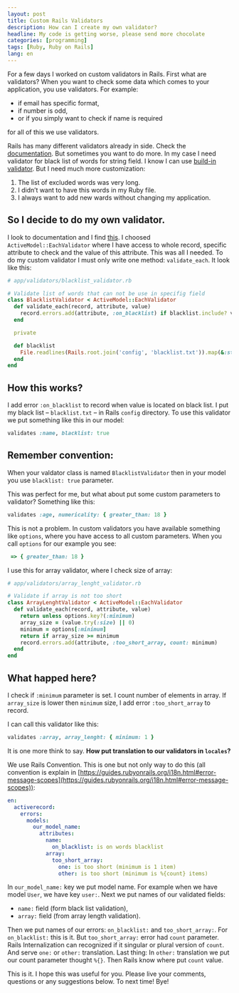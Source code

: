 ```yaml
---
layout: post
title: Custom Rails Validators
description: How can I create my own validator?
headline: My code is getting worse, please send more chocolate
categories: [programming]
tags: [Ruby, Ruby on Rails]
lang: en
---
```


For a few days I worked on custom validators in Rails. First what are validators? When you want to check some data which comes to your application, you use validators. For example:

- if email has specific format,
- if number is odd,
- or if you simply want to check if name is required

for all of this we use validators.

Rails has many different validators already in side. Check the [documentation](https://guides.rubyonrails.org/active_record_validations.html#validation-helpers). But sometimes you want to do more. In my case I need validator for black list of words for string field. I know I can use [build-in validator](https://guides.rubyonrails.org/active_record_validations.html#exclusion). But I need much more customization:

1. The list of excluded words was very long.
2. I didn’t want to have this words in my Ruby file.
3. I always want to add new wards without changing my application.

## So I decide to do my own validator.

I look to documentation and I find [this](https://guides.rubyonrails.org/active_record_validations.html#performing-custom-validations). I choosed `ActiveModel::EachValidator` where I have access to whole record, specific attribute to check and the value of this attribute. This was all I needed. To do my custom validator I must only write one method: `validate_each`. It look like this:

```ruby
# app/validators/blacklist_validator.rb

# Validate list of words that can not be use in specifig field
class BlacklistValidator < ActiveModel::EachValidator
  def validate_each(record, attribute, value)
    record.errors.add(attribute, :on_blacklist) if blacklist.include? value
  end

  private

  def blacklist
    File.readlines(Rails.root.join('config', 'blacklist.txt')).map(&:strip)
  end
end
```

## How this works?

I add error `:on_blacklist` to record when value is located on black list. I put my black list – `blacklist.txt` – in Rails `config` directory. To use this validator we put something like this in our model:

```ruby
validates :name, blacklist: true
```

## Remember convention:

When your valdator class is named `BlacklistValidator` then in your model you use `blacklist: true` parameter.

This was perfect for me, but what about put some custom parameters to validator? Something like this:

```ruby
validates :age, numericality: { greater_than: 18 }
```

This is not a problem. In custom validators you have available something like `options`, where you have access to all custom parameters. When you call `options` for our example you see:

```ruby
 => { greater_than: 18 }
```

I use this for array validator, where I check size of array:

```ruby
# app/validators/array_lenght_validator.rb

# Validate if array is not too short
class ArrayLenghtValidator < ActiveModel::EachValidator
  def validate_each(record, attribute, value)
    return unless options.key?(:minimum)
    array_size = (value.try(:size) || 0)
    minimum = options[:minimum]
    return if array_size >= minimum
    record.errors.add(attribute, :too_short_array, count: minimum)
  end
end
```

## What happed here?

I check if `:minimum` parameter is set. I count number of elements in array. If `array_size` is lower then `minimum` size, I add error `:too_short_array` to record.

I can call this validator like this:

```ruby
validates :array, array_lenght: { minimum: 1 }
```

It is one more think to say. **How put translation to our validators in `locales`?**

We use Rails Convention. This is one but not only way to do this (all convention is explain in [https://guides.rubyonrails.org/i18n.html#error-message-scopes](https://guides.rubyonrails.org/i18n.html#error-message-scopes)):

```yaml
en:
  activerecord:
    errors:
      models:
        our_model_name:
          attributes:
            name:
              on_blacklist: is on words blacklist
            array:
              too_short_array:
                one: is too short (minimum is 1 item)
                other: is too short (minimum is %{count} items)
```

In `our_model_name:` key we put model name. For example when we have model `User`, we have key `user:`. Next we put names of our validated fields:

- `name:` field (form black list validation),
- `array:` field (from array length validation).

Then we put names of our errors: `on_blacklist:` and `too_short_array:`. For `on_blacklist:` this is it. But `too_short_array:` error had `count` parameter. Rails Internalization can recognized if it singular or plural version of `count`. And serve `one:` or `other:` translation. Last thing: In `other:` translation we put our count parameter thought `%{}`. Then Rails know where put `count` value.

This is it. I hope this was useful for you. Please live your comments,
questions or any suggestions below. To next time! Bye!

